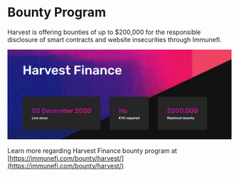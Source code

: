 # Bounty Program

Harvest is offering bounties of up to $200,000 for the responsible disclosure of smart contracts and website insecurities through Immunefi.

![](../../.gitbook/assets/immunefi.jpg)

Learn more regarding Harvest Finance bounty program at [https://immunefi.com/bounty/harvest/](https://immunefi.com/bounty/harvest/)

